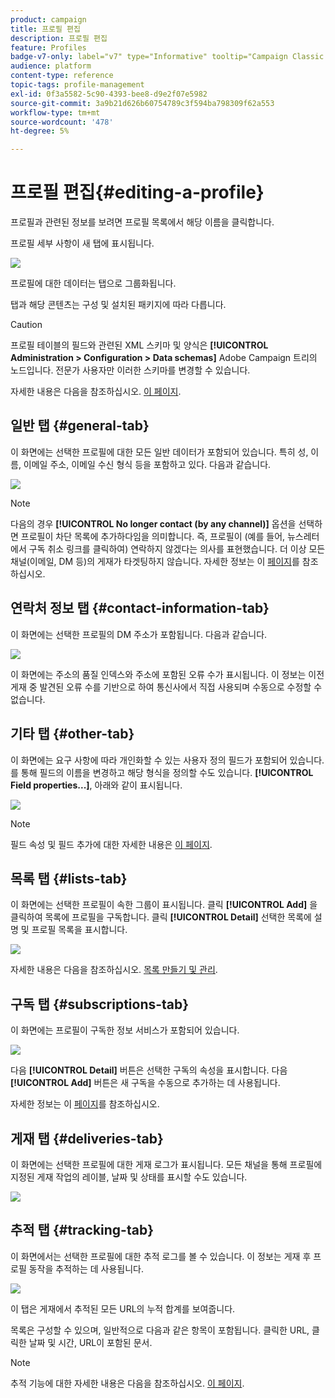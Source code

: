 ```yaml
---
product: campaign
title: 프로필 편집
description: 프로필 편집
feature: Profiles
badge-v7-only: label="v7" type="Informative" tooltip="Campaign Classic v7에만 적용됩니다."
audience: platform
content-type: reference
topic-tags: profile-management
exl-id: 0f3a5582-5c90-4393-bee8-d9e2f07e5982
source-git-commit: 3a9b21d626b60754789c3f594ba798309f62a553
workflow-type: tm+mt
source-wordcount: '478'
ht-degree: 5%

---
```


# 프로필 편집{#editing-a-profile}



프로필과 관련된 정보를 보려면 프로필 목록에서 해당 이름을 클릭합니다.

프로필 세부 사항이 새 탭에 표시됩니다.

![](assets/s_user_recipient_edit.png)

프로필에 대한 데이터는 탭으로 그룹화됩니다.

탭과 해당 콘텐츠는 구성 및 설치된 패키지에 따라 다릅니다.

>[!CAUTION]
>
>프로필 테이블의 필드와 관련된 XML 스키마 및 양식은 **[!UICONTROL Administration > Configuration > Data schemas]** Adobe Campaign 트리의 노드입니다. 전문가 사용자만 이러한 스키마를 변경할 수 있습니다.
>
>자세한 내용은 다음을 참조하십시오. [이 페이지](../../configuration/using/about-schema-edition.md).

## 일반 탭 {#general-tab}

이 화면에는 선택한 프로필에 대한 모든 일반 데이터가 포함되어 있습니다. 특히 성, 이름, 이메일 주소, 이메일 수신 형식 등을 포함하고 있다. 다음과 같습니다.

![](assets/s_ncs_user_profile_general_tab.png)

>[!NOTE]
>
>다음의 경우 **[!UICONTROL No longer contact (by any channel)]** 옵션을 선택하면 프로필이 차단 목록에 추가하다임을 의미합니다. 즉, 프로필이 (예를 들어, 뉴스레터에서 구독 취소 링크를 클릭하여) 연락하지 않겠다는 의사를 표현했습니다. 더 이상 모든 채널(이메일, DM 등)의 게재가 타겟팅하지 않습니다. 자세한 정보는 이 [페이지](../../delivery/using/understanding-quarantine-management.md)를 참조하십시오.

## 연락처 정보 탭 {#contact-information-tab}

이 화면에는 선택한 프로필의 DM 주소가 포함됩니다. 다음과 같습니다.

![](assets/s_ncs_user_profile_details_tab.png)

이 화면에는 주소의 품질 인덱스와 주소에 포함된 오류 수가 표시됩니다. 이 정보는 이전 게재 중 발견된 오류 수를 기반으로 하여 통신사에서 직접 사용되며 수동으로 수정할 수 없습니다.

## 기타 탭 {#other-tab}

이 화면에는 요구 사항에 따라 개인화할 수 있는 사용자 정의 필드가 포함되어 있습니다. 를 통해 필드의 이름을 변경하고 해당 형식을 정의할 수도 있습니다. **[!UICONTROL Field properties...]**, 아래와 같이 표시됩니다.

![](assets/s_ncs_user_profile_others_tab.png)

>[!NOTE]
>
>필드 속성 및 필드 추가에 대한 자세한 내용은 [이 페이지](../../configuration/using/new-field-wizard.md).

## 목록 탭 {#lists-tab}

이 화면에는 선택한 프로필이 속한 그룹이 표시됩니다. 클릭 **[!UICONTROL Add]** 을 클릭하여 목록에 프로필을 구독합니다. 클릭 **[!UICONTROL Detail]** 선택한 목록에 설명 및 프로필 목록을 표시합니다.

![](assets/s_ncs_user_profile_groups_tab_details.png)

자세한 내용은 다음을 참조하십시오. [목록 만들기 및 관리](../../platform/using/creating-and-managing-lists.md).

## 구독 탭 {#subscriptions-tab}

이 화면에는 프로필이 구독한 정보 서비스가 포함되어 있습니다.

![](assets/s_ncs_user_profile_subscript_tab_details.png)

다음 **[!UICONTROL Detail]** 버튼은 선택한 구독의 속성을 표시합니다. 다음 **[!UICONTROL Add]** 버튼은 새 구독을 수동으로 추가하는 데 사용됩니다.

자세한 정보는 이 [페이지](../../delivery/using/managing-subscriptions.md)를 참조하십시오.

## 게재 탭 {#deliveries-tab}

이 화면에는 선택한 프로필에 대한 게재 로그가 표시됩니다. 모든 채널을 통해 프로필에 지정된 게재 작업의 레이블, 날짜 및 상태를 표시할 수도 있습니다.

![](assets/s_ncs_user_profile_delivery_tab.png)

## 추적 탭 {#tracking-tab}

이 화면에서는 선택한 프로필에 대한 추적 로그를 볼 수 있습니다. 이 정보는 게재 후 프로필 동작을 추적하는 데 사용됩니다.

![](assets/s_ncs_user_profile_tracking_tab.png)

이 탭은 게재에서 추적된 모든 URL의 누적 합계를 보여줍니다.

목록은 구성할 수 있으며, 일반적으로 다음과 같은 항목이 포함됩니다. 클릭한 URL, 클릭한 날짜 및 시간, URL이 포함된 문서.

>[!NOTE]
>
>추적 기능에 대한 자세한 내용은 다음을 참조하십시오. [이 페이지](../../delivery/using/delivery-dashboard.md).
